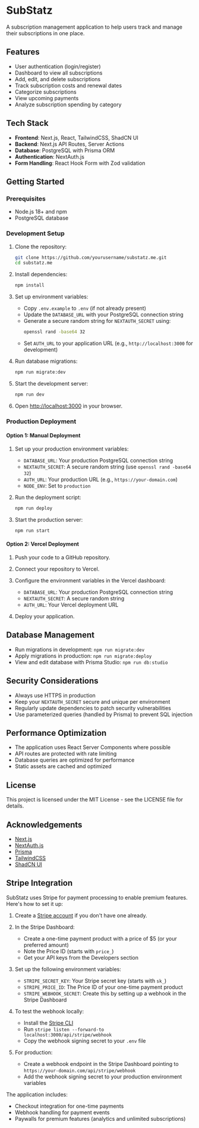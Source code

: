 # SubStatz

A subscription management application to help users track and manage their subscriptions in one place.

## Features

- User authentication (login/register)
- Dashboard to view all subscriptions
- Add, edit, and delete subscriptions
- Track subscription costs and renewal dates
- Categorize subscriptions
- View upcoming payments
- Analyze subscription spending by category

## Tech Stack

- **Frontend**: Next.js, React, TailwindCSS, ShadCN UI
- **Backend**: Next.js API Routes, Server Actions
- **Database**: PostgreSQL with Prisma ORM
- **Authentication**: NextAuth.js
- **Form Handling**: React Hook Form with Zod validation

## Getting Started

### Prerequisites

- Node.js 18+ and npm
- PostgreSQL database

### Development Setup

1. Clone the repository:

   ```bash
   git clone https://github.com/yourusername/substatz.me.git
   cd substatz.me
   ```

2. Install dependencies:

   ```bash
   npm install
   ```

3. Set up environment variables:

   - Copy `.env.example` to `.env` (if not already present)
   - Update the `DATABASE_URL` with your PostgreSQL connection string
   - Generate a secure random string for `NEXTAUTH_SECRET` using:
     ```bash
     openssl rand -base64 32
     ```
   - Set `AUTH_URL` to your application URL (e.g., `http://localhost:3000` for development)

4. Run database migrations:

   ```bash
   npm run migrate:dev
   ```

5. Start the development server:

   ```bash
   npm run dev
   ```

6. Open [http://localhost:3000](http://localhost:3000) in your browser.

### Production Deployment

#### Option 1: Manual Deployment

1. Set up your production environment variables:

   - `DATABASE_URL`: Your production PostgreSQL connection string
   - `NEXTAUTH_SECRET`: A secure random string (use `openssl rand -base64 32`)
   - `AUTH_URL`: Your production URL (e.g., `https://your-domain.com`)
   - `NODE_ENV`: Set to `production`

2. Run the deployment script:

   ```bash
   npm run deploy
   ```

3. Start the production server:
   ```bash
   npm run start
   ```

#### Option 2: Vercel Deployment

1. Push your code to a GitHub repository.

2. Connect your repository to Vercel.

3. Configure the environment variables in the Vercel dashboard:

   - `DATABASE_URL`: Your production PostgreSQL connection string
   - `NEXTAUTH_SECRET`: A secure random string
   - `AUTH_URL`: Your Vercel deployment URL

4. Deploy your application.

## Database Management

- Run migrations in development: `npm run migrate:dev`
- Apply migrations in production: `npm run migrate:deploy`
- View and edit database with Prisma Studio: `npm run db:studio`

## Security Considerations

- Always use HTTPS in production
- Keep your `NEXTAUTH_SECRET` secure and unique per environment
- Regularly update dependencies to patch security vulnerabilities
- Use parameterized queries (handled by Prisma) to prevent SQL injection

## Performance Optimization

- The application uses React Server Components where possible
- API routes are protected with rate limiting
- Database queries are optimized for performance
- Static assets are cached and optimized

## License

This project is licensed under the MIT License - see the LICENSE file for details.

## Acknowledgements

- [Next.js](https://nextjs.org/)
- [NextAuth.js](https://next-auth.js.org/)
- [Prisma](https://www.prisma.io/)
- [TailwindCSS](https://tailwindcss.com/)
- [ShadCN UI](https://ui.shadcn.com/)

## Stripe Integration

SubStatz uses Stripe for payment processing to enable premium features. Here's how to set it up:

1. Create a [Stripe account](https://stripe.com) if you don't have one already.

2. In the Stripe Dashboard:

   - Create a one-time payment product with a price of $5 (or your preferred amount)
   - Note the Price ID (starts with `price_`)
   - Get your API keys from the Developers section

3. Set up the following environment variables:

   - `STRIPE_SECRET_KEY`: Your Stripe secret key (starts with `sk_`)
   - `STRIPE_PRICE_ID`: The Price ID of your one-time payment product
   - `STRIPE_WEBHOOK_SECRET`: Create this by setting up a webhook in the Stripe Dashboard

4. To test the webhook locally:

   - Install the [Stripe CLI](https://stripe.com/docs/stripe-cli)
   - Run `stripe listen --forward-to localhost:3000/api/stripe/webhook`
   - Copy the webhook signing secret to your `.env` file

5. For production:
   - Create a webhook endpoint in the Stripe Dashboard pointing to `https://your-domain.com/api/stripe/webhook`
   - Add the webhook signing secret to your production environment variables

The application includes:

- Checkout integration for one-time payments
- Webhook handling for payment events
- Paywalls for premium features (analytics and unlimited subscriptions)
